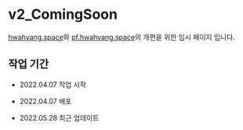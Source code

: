 # v2_ComingSoon

[hwahyang.space](https://hwahyang.space)와 [pf.hwahyang.space](https://pf.hwahyang.space)의 개편을 위한 임시 페이지 입니다.

## 작업 기간

- 2022.04.07 작업 시작

- 2022.04.07 배포

- 2022.05.28 최근 업데이트